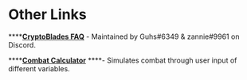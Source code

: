 # Other Links

\*\*\*\*[**CryptoBlades FAQ**](https://www.cryptoblades-faq.com/index.html) - Maintained by Guhs\#6349 & zannie\#9961 on Discord.

\*\*\*\*[**Combat Calculator**](https://wax-dapps.site/crypto-blades/combat) ****- Simulates combat through user input of different variables.

